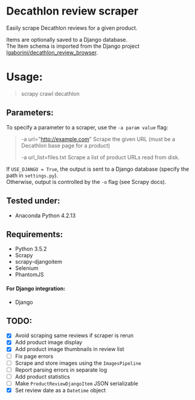 # Decathlon review scraper

Easily scrape Decathlon reviews for a given product.

Items are optionally saved to a Django database.   
The Item schema is imported from the Django project [lgaborini/decathlon_review_browser](../../../../lgaborini/decathlon_review_browser).

# Usage:
> scrapy crawl decathlon

## Parameters:
To specify a parameter to a scraper, use the `-a param value` flag:
> -a url="http://example.com"
>   Scrape the given URL (must be a Decathlon base page for a product)
>   
> -a url_list=files.txt
>   Scrape a list of product URLs read from disk.

If `USE_DJANGO = True`, the output is sent to a Django database (specify the path in `settings.py`).   
Otherwise, output is controlled by the `-o` flag (see Scrapy docs).

## Tested under:
* Anaconda Python 4.2.13

## Requirements:
* Python 3.5.2
* Scrapy
* scrapy-djangoitem
* Selenium
* PhantomJS

#### For Django integration:
* Django

## TODO:

- [x] Avoid scraping same reviews if scraper is rerun
- [x] Add product image display
- [x] Add product image thumbnails in review list
- [ ] Fix page errors
- [ ] Scrape and store images using the `ImagesPipeline`
- [ ] Report parsing errors in separate log
- [ ] Add product statistics
- [ ] Make `ProductReviewDjangoItem` JSON serializable
- [x] Set review date as a `Datetime` object